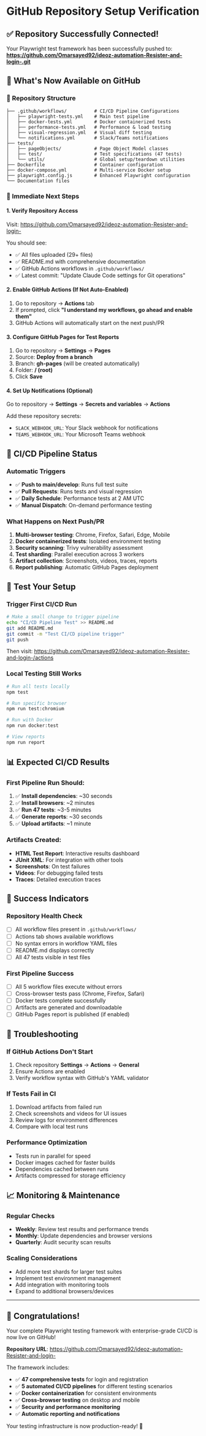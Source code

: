 # GitHub Repository Setup Verification

## ✅ Repository Successfully Connected!

Your Playwright test framework has been successfully pushed to:
**https://github.com/Omarsayed92/ideoz-automation-Resister-and-login-.git**

## 🎯 What's Now Available on GitHub

### 📁 Repository Structure
```
├── .github/workflows/          # CI/CD Pipeline Configurations
│   ├── playwright-tests.yml    # Main test pipeline
│   ├── docker-tests.yml        # Docker containerized tests
│   ├── performance-tests.yml   # Performance & load testing
│   ├── visual-regression.yml   # Visual diff testing
│   └── notifications.yml       # Slack/Teams notifications
├── tests/
│   ├── pageObjects/            # Page Object Model classes
│   ├── test/                   # Test specifications (47 tests)
│   └── utils/                  # Global setup/teardown utilities
├── Dockerfile                  # Container configuration
├── docker-compose.yml          # Multi-service Docker setup
├── playwright.config.js        # Enhanced Playwright configuration
└── Documentation files
```

### 🚀 Immediate Next Steps

#### 1. **Verify Repository Access**
Visit: https://github.com/Omarsayed92/ideoz-automation-Resister-and-login-

You should see:
- ✅ All files uploaded (29+ files)
- ✅ README.md with comprehensive documentation
- ✅ GitHub Actions workflows in `.github/workflows/`
- ✅ Latest commit: "Update Claude Code settings for Git operations"

#### 2. **Enable GitHub Actions (If Not Auto-Enabled)**
1. Go to repository → **Actions** tab
2. If prompted, click **"I understand my workflows, go ahead and enable them"**
3. GitHub Actions will automatically start on the next push/PR

#### 3. **Configure GitHub Pages for Test Reports**
1. Go to repository → **Settings** → **Pages**
2. Source: **Deploy from a branch**
3. Branch: **gh-pages** (will be created automatically)
4. Folder: **/ (root)**
5. Click **Save**

#### 4. **Set Up Notifications (Optional)**
Go to repository → **Settings** → **Secrets and variables** → **Actions**

Add these repository secrets:
- `SLACK_WEBHOOK_URL`: Your Slack webhook for notifications
- `TEAMS_WEBHOOK_URL`: Your Microsoft Teams webhook

## 🔄 CI/CD Pipeline Status

### Automatic Triggers
- ✅ **Push to main/develop**: Runs full test suite
- ✅ **Pull Requests**: Runs tests and visual regression
- ✅ **Daily Schedule**: Performance tests at 2 AM UTC
- ✅ **Manual Dispatch**: On-demand performance testing

### What Happens on Next Push/PR
1. **Multi-browser testing**: Chrome, Firefox, Safari, Edge, Mobile
2. **Docker containerized tests**: Isolated environment testing
3. **Security scanning**: Trivy vulnerability assessment
4. **Test sharding**: Parallel execution across 3 workers
5. **Artifact collection**: Screenshots, videos, traces, reports
6. **Report publishing**: Automatic GitHub Pages deployment

## 🧪 Test Your Setup

### Trigger First CI/CD Run
```bash
# Make a small change to trigger pipeline
echo "CI/CD Pipeline Test" >> README.md
git add README.md
git commit -m "Test CI/CD pipeline trigger"
git push
```

Then visit: https://github.com/Omarsayed92/ideoz-automation-Resister-and-login-/actions

### Local Testing Still Works
```bash
# Run all tests locally
npm test

# Run specific browser
npm run test:chromium

# Run with Docker
npm run docker:test

# View reports
npm run report
```

## 📊 Expected CI/CD Results

### First Pipeline Run Should:
1. ✅ **Install dependencies**: ~30 seconds
2. ✅ **Install browsers**: ~2 minutes
3. ✅ **Run 47 tests**: ~3-5 minutes
4. ✅ **Generate reports**: ~30 seconds
5. ✅ **Upload artifacts**: ~1 minute

### Artifacts Created:
- **HTML Test Report**: Interactive results dashboard
- **JUnit XML**: For integration with other tools
- **Screenshots**: On test failures
- **Videos**: For debugging failed tests
- **Traces**: Detailed execution traces

## 🎉 Success Indicators

### Repository Health Check
- [ ] All workflow files present in `.github/workflows/`
- [ ] Actions tab shows available workflows
- [ ] No syntax errors in workflow YAML files
- [ ] README.md displays correctly
- [ ] All 47 tests visible in test files

### First Pipeline Success
- [ ] All 5 workflow files execute without errors
- [ ] Cross-browser tests pass (Chrome, Firefox, Safari)
- [ ] Docker tests complete successfully
- [ ] Artifacts are generated and downloadable
- [ ] GitHub Pages report is published (if enabled)

## 🔧 Troubleshooting

### If GitHub Actions Don't Start
1. Check repository **Settings** → **Actions** → **General**
2. Ensure Actions are enabled
3. Verify workflow syntax with GitHub's YAML validator

### If Tests Fail in CI
1. Download artifacts from failed run
2. Check screenshots and videos for UI issues
3. Review logs for environment differences
4. Compare with local test runs

### Performance Optimization
- Tests run in parallel for speed
- Docker images cached for faster builds
- Dependencies cached between runs
- Artifacts compressed for storage efficiency

## 📈 Monitoring & Maintenance

### Regular Checks
- **Weekly**: Review test results and performance trends
- **Monthly**: Update dependencies and browser versions
- **Quarterly**: Audit security scan results

### Scaling Considerations
- Add more test shards for larger test suites
- Implement test environment management
- Add integration with monitoring tools
- Expand to additional browsers/devices

---

## 🎊 Congratulations!

Your complete Playwright testing framework with enterprise-grade CI/CD is now live on GitHub!

**Repository URL**: https://github.com/Omarsayed92/ideoz-automation-Resister-and-login-

The framework includes:
- ✅ **47 comprehensive tests** for login and registration
- ✅ **5 automated CI/CD pipelines** for different testing scenarios
- ✅ **Docker containerization** for consistent environments
- ✅ **Cross-browser testing** on desktop and mobile
- ✅ **Security and performance monitoring**
- ✅ **Automatic reporting and notifications**

Your testing infrastructure is now production-ready! 🚀